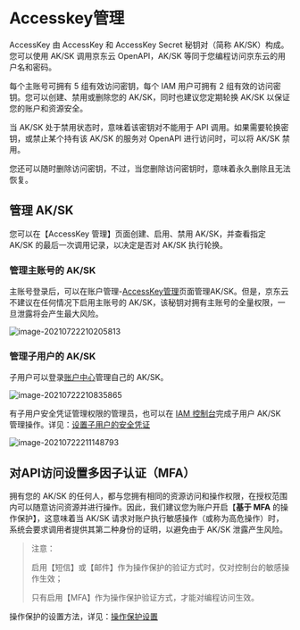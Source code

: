 # Accesskey管理

AccessKey 由 AccessKey 和 AccessKey Secret 秘钥对（简称 AK/SK）构成。您可以使用 AK/SK 调用京东云 OpenAPI，AK/SK 等同于您编程访问京东云的用户名和密码。

每个主账号可拥有 5 组有效访问密钥，每个 IAM 用户可拥有 2 组有效的访问密钥。您可以创建、禁用或删除您的 AK/SK，同时也建议您定期轮换 AK/SK 以保证您的账户和资源安全。

当 AK/SK 处于禁用状态时，意味着该密钥对不能用于 API  调用。如果需要轮换密钥，或禁止某个持有该 AK/SK 的服务对 OpenAPI 进行访问时，可以将 AK/SK 禁用。

您还可以随时删除访问密钥，不过，当您删除访问密钥时，意味着永久删除且无法恢复。

## 管理 AK/SK

您可以在【AccessKey 管理】页面创建、启用、禁用 AK/SK，并查看指定 AK/SK 的最后一次调用记录，以决定是否对 AK/SK 执行轮换。

### 管理主账号的 AK/SK

主账号登录后，可以在账户管理-[AccessKey管理](https://uc.jdcloud.com/account/accesskey)页面管理AK/SK。但是，京东云不建议在任何情况下启用主账号的 AK/SK，该秘钥对拥有主账号的全量权限，一旦泄露将会产生最大风险。

![image-20210722210205813](C:\Users\xialiwen\AppData\Roaming\Typora\typora-user-images\image-20210722210205813.png)

### 管理子用户的 AK/SK

子用户可以登录[账户中心](https://uc.jdcloud.com/subaccount/subaccount-accesskey)管理自己的 AK/SK。

![image-20210722210835865](C:\Users\xialiwen\AppData\Roaming\Typora\typora-user-images\image-20210722210835865.png)

有子用户安全凭证管理权限的管理员，也可以在 [IAM 控制台](https://iam-console.jdcloud.com/subUser/list)完成子用户 AK/SK 管理操作。详见：[设置子用户的安全凭证](../../../../../documentation/Management/IAM/Operation-manual/User-management/setting-user-credentials.md)

![image-20210722211148793](C:\Users\xialiwen\AppData\Roaming\Typora\typora-user-images\image-20210722211148793.png)

## 对API访问设置多因子认证（MFA）

拥有您的 AK/SK 的任何人，都与您拥有相同的资源访问和操作权限，在授权范围内可以随意访问资源并进行操作。因此，我们建议您为账户开启【**基于 MFA** 的操作保护】，这意味着当 AK/SK 请求对账户执行敏感操作（或称为高危操作）时，系统会要求调用者提供其第二种身份的证明，以避免由于 AK/SK 泄露产生风险。

> 注意：
>
> 启用【短信】或【邮件】作为操作保护的验证方式时，仅对控制台的敏感操作生效；
>
> 只有启用【MFA】作为操作保护验证方式，才能对编程访问生效。

操作保护的设置方法，详见：[操作保护设置](../../../../../documentation/User-Service/Security-Operation-Protection/Operation-Protection.md)
